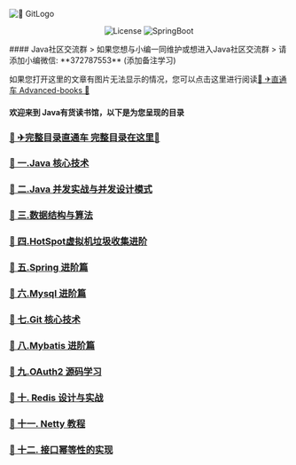 ![🔖 GitLogo](doc/logo/book.jpg)


<p align="center">
  <img src='https://img.shields.io/npm/l/license' alt='License'/>
  <img src="https://img.shields.io/badge/Spring%20Boot-2.3.1.RELEASE-borightgreen" alt="SpringBoot"/>
</p>
#### Java社区交流群
> 如果您想与小编一同维护或想进入Java社区交流群 
> 请添加小编微信: **372787553** (添加备注学习)

如果您打开这里的文章有图片无法显示的情况，您可以点击这里进行阅读[🔖 ✈直通车 Advanced-books 🌻](https://gitee.com/YangHaiJi/Advanced-books)

#### 欢迎来到 Java有货读书馆，以下是为您呈现的目录

### [🔖 ✈完整目录直通车 完整目录在这里🌻](note/README.md)

### [🔖 一.Java 核心技术](note/java/README.md)
### [🔖 二.Java 并发实战与并发设计模式](note/java/concurrency/README.md)   
### [🔖 三.数据结构与算法](note/datastructureAlgorithm/README.md)  
### [🔖 四.HotSpot虚拟机垃圾收集进阶](note/jvm/README.md)
### [🔖 五.Spring 进阶篇](note/spring/README.md)
### [🔖 六.Mysql 进阶篇](note/mysql/README.md)
### [🔖 七.Git 核心技术](note/git/README.md)
### [🔖 八.Mybatis 进阶篇](note/mybatis/README.md)  
### [🔖 九.OAuth2 源码学习](note/oauth/README.md)
### [🔖 十. Redis 设计与实战](note/redis/README.md)
### [🔖 十一. Netty 教程](note/netty/README.md)
### [🔖 十二. 接口幂等性的实现](note/actualCombat/Limiter.md)
